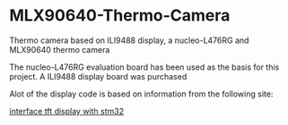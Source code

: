 # MLX90640-Thermo-Camera
Thermo camera based on ILI9488 display, a nucleo-L476RG and MLX90640 thermo camera

The nucleo-L476RG evaluation board has been used as the basis for this project.
A ILI9488 display board was purchased

Alot of the display code is based on information from the following site:

[interface tft display with stm32](https://controllerstech.com/interface-tft-display-with-stm32/)
